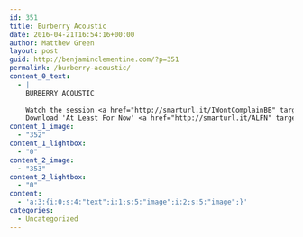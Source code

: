 ```yaml
---
id: 351
title: Burberry Acoustic
date: 2016-04-21T16:54:16+00:00
author: Matthew Green
layout: post
guid: http://benjaminclementine.com/?p=351
permalink: /burberry-acoustic/
content_0_text:
  - |
    BURBERRY ACOUSTIC
    
    Watch the session <a href="http://smarturl.it/IWontComplainBB" target="_blank">here</a>.
    Download 'At Least For Now' <a href="http://smarturl.it/ALFN" target="_blank">here</a>.
content_1_image:
  - "352"
content_1_lightbox:
  - "0"
content_2_image:
  - "353"
content_2_lightbox:
  - "0"
content:
  - 'a:3:{i:0;s:4:"text";i:1;s:5:"image";i:2;s:5:"image";}'
categories:
  - Uncategorized
---
```

